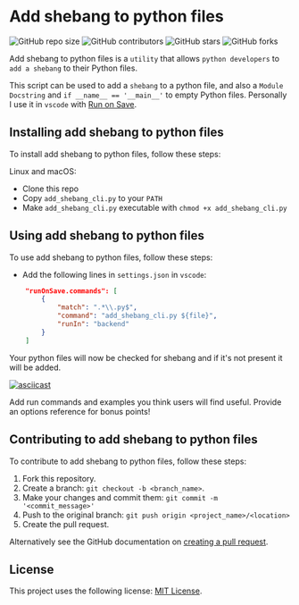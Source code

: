 # Add shebang to python files

<!--- These are examples. See https://shields.io for others or to customize this set of shields. You might want to include dependencies, project status and licence info here --->

![GitHub repo size](https://img.shields.io/github/repo-size/richardnilsson/add_python_shebang)
![GitHub contributors](https://img.shields.io/github/contributors/richardnilsson/add_python_shebang)
![GitHub stars](https://img.shields.io/github/stars/richardnilsson/add_python_shebang?style=social)
![GitHub forks](https://img.shields.io/github/forks/richardnilsson/add_python_shebang?style=social)

<!-- ![Twitter Follow](https://img.shields.io/twitter/follow/scottydocs?style=social) -->

Add shebang to python files is a `utility` that allows `python developers` to `add a shebang` to their Python files.

This script can be used to add a `shebang` to a python file, and also a `Module Docstring` and `if __name__ == '__main__'` to empty Python files.
Personally I use it in `vscode` with [Run on Save](https://marketplace.visualstudio.com/items?itemName=pucelle.run-on-save).

<!-- ## Prerequisites

Before you begin, ensure you have met the following requirements:

<!--- These are just example requirements. Add, duplicate or remove as required --->

<!-- - You have installed the latest version of `<coding_language/dependency/requirement_1>`
- You have a `<Windows/Linux/Mac>` machine. State which OS is supported/which is not.
- You have read `<guide/link/documentation_related_to_project>`.  -->

## Installing add shebang to python files

To install add shebang to python files, follow these steps:

Linux and macOS:

- Clone this repo
- Copy `add_shebang_cli.py` to your `PATH`
- Make `add_shebang_cli.py` executable with `chmod +x add_shebang_cli.py`

<!--
```bash
<install_command>
``` -->

<!-- Windows:

```powershell
<install_command>
``` -->

## Using add shebang to python files

To use add shebang to python files, follow these steps:

- Add the following lines in `settings.json` in `vscode`:

```json
    "runOnSave.commands": [
        {
            "match": ".*\\.py$",
            "command": "add_shebang_cli.py ${file}",
            "runIn": "backend"
        }
    ]
```

Your python files will now be checked for shebang and if it's not present it will be added.

[![asciicast](https://asciinema.org/a/ECSFeaqLeLtdnRovJbDyDXuCV.svg)](https://asciinema.org/a/ECSFeaqLeLtdnRovJbDyDXuCV)

<!-- ```bash
<usage_example>
``` -->

Add run commands and examples you think users will find useful. Provide an options reference for bonus points!

## Contributing to add shebang to python files

<!--- If your README is long or you have some specific process or steps you want contributors to follow, consider creating a separate CONTRIBUTING.md file--->

To contribute to add shebang to python files, follow these steps:

1. Fork this repository.
2. Create a branch: `git checkout -b <branch_name>`.
3. Make your changes and commit them: `git commit -m '<commit_message>'`
4. Push to the original branch: `git push origin <project_name>/<location>`
5. Create the pull request.

Alternatively see the GitHub documentation on [creating a pull request](https://help.github.com/en/github/collaborating-with-issues-and-pull-requests/creating-a-pull-request).

<!-- ## Contributors

Thanks to the following people who have contributed to this project:

- [@scottydocs](https://github.com/scottydocs) 📖
- [@cainwatson](https://github.com/cainwatson) 🐛
- [@calchuchesta](https://github.com/calchuchesta) 🐛

You might want to consider using something like the [All Contributors](https://github.com/all-contributors/all-contributors) specification and its [emoji key](https://allcontributors.org/docs/en/emoji-key).

## Contact

If you want to contact me you can reach me at <your_email@address.com>. -->

## License

<!--- If you're not sure which open license to use see https://choosealicense.com/--->

This project uses the following license: [MIT License](https://choosealicense.com/licenses/mit/#).
